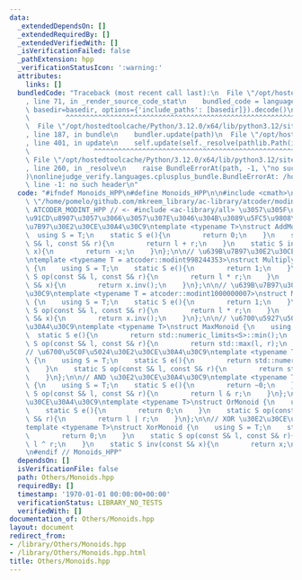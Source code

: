 ```yaml
---
data:
  _extendedDependsOn: []
  _extendedRequiredBy: []
  _extendedVerifiedWith: []
  _isVerificationFailed: false
  _pathExtension: hpp
  _verificationStatusIcon: ':warning:'
  attributes:
    links: []
  bundledCode: "Traceback (most recent call last):\n  File \"/opt/hostedtoolcache/Python/3.12.0/x64/lib/python3.12/site-packages/onlinejudge_verify/documentation/build.py\"\
    , line 71, in _render_source_code_stat\n    bundled_code = language.bundle(stat.path,\
    \ basedir=basedir, options={'include_paths': [basedir]}).decode()\n          \
    \         ^^^^^^^^^^^^^^^^^^^^^^^^^^^^^^^^^^^^^^^^^^^^^^^^^^^^^^^^^^^^^^^^^^^^^^^^^^^^^^^^^\n\
    \  File \"/opt/hostedtoolcache/Python/3.12.0/x64/lib/python3.12/site-packages/onlinejudge_verify/languages/cplusplus.py\"\
    , line 187, in bundle\n    bundler.update(path)\n  File \"/opt/hostedtoolcache/Python/3.12.0/x64/lib/python3.12/site-packages/onlinejudge_verify/languages/cplusplus_bundle.py\"\
    , line 401, in update\n    self.update(self._resolve(pathlib.Path(included), included_from=path))\n\
    \                ^^^^^^^^^^^^^^^^^^^^^^^^^^^^^^^^^^^^^^^^^^^^^^^^^^^^^^^^^\n \
    \ File \"/opt/hostedtoolcache/Python/3.12.0/x64/lib/python3.12/site-packages/onlinejudge_verify/languages/cplusplus_bundle.py\"\
    , line 260, in _resolve\n    raise BundleErrorAt(path, -1, \"no such header\"\
    )\nonlinejudge_verify.languages.cplusplus_bundle.BundleErrorAt: /home/pomelo/github.com/mkreem_library/ac-library/atcoder/modint.hpp:\
    \ line -1: no such header\n"
  code: "#ifndef Monoids_HPP\n#define Monoids_HPP\n\n#include <cmath>\n\n#include\
    \ \"/home/pomelo/github.com/mkreem_library/ac-library/atcoder/modint.hpp\"\n#define\
    \ ATCODER_MODINT_HPP // <- #include <ac-library/all> \u3057\u305F\u3068\u304D\u306B\
    \u91CD\u8907\u3057\u3066\u3057\u307E\u3046\u304B\u3089\u5FC5\u9808\n\n// \u52A0\
    \u7B97\u30E2\u30CE\u30A4\u30C9\ntemplate <typename T>\nstruct AddMonoid {\n  \
    \  using S = T;\n    static S e(){\n        return 0;\n    }\n    static S op(const\
    \ S& l, const S& r){\n        return l + r;\n    }\n    static S inv(const S&\
    \ x){\n        return -x;\n    }\n};\n\n// \u639B\u7B97\u30E2\u30CE\u30A4\u30C9\
    \ntemplate <typename T = atcoder::modint998244353>\nstruct MultiplyMonoid_998\
    \ {\n    using S = T;\n    static S e(){\n        return 1;\n    }\n    static\
    \ S op(const S& l, const S& r){\n        return l * r;\n    }\n    static S inv(const\
    \ S& x){\n        return x.inv();\n    }\n};\n\n// \u639B\u7B97\u30E2\u30CE\u30A4\
    \u30C9\ntemplate <typename T = atcoder::modint1000000007>\nstruct MultiplyMonoid_100\
    \ {\n    using S = T;\n    static S e(){\n        return 1;\n    }\n    static\
    \ S op(const S& l, const S& r){\n        return l * r;\n    }\n    static S inv(const\
    \ S& x){\n        return x.inv();\n    }\n};\n\n// \u6700\u5927\u5024\u30E2\u30CE\
    \u30A4\u30C9\ntemplate <typename T>\nstruct MaxMonoid {\n    using S = T;\n  \
    \  static S e(){\n        return std::numeric_limits<S>::min();\n    }\n    static\
    \ S op(const S& l, const S& r){\n        return std::max(l, r);\n    }\n};\n\n\
    // \u6700\u5C0F\u5024\u30E2\u30CE\u30A4\u30C9\ntemplate <typename T>\nstruct MinMonoid\
    \ {\n    using S = T;\n    static S e(){\n        return std::numeric_limits<S>::max();\n\
    \    }\n    static S op(const S& l, const S& r){\n        return std::min(l, r);\n\
    \    }\n};\n\n// AND \u30E2\u30CE\u30A4\u30C9\ntemplate <typename T>\nstruct AndMonoid\
    \ {\n    using S = T;\n    static S e(){\n        return ~0;\n    }\n    static\
    \ S op(const S& l, const S& r){\n        return l & r;\n    }\n};\n\n// OR \u30E2\
    \u30CE\u30A4\u30C9\ntemplate <typename T>\nstruct OrMonoid {\n    using S = T;\n\
    \    static S e(){\n        return 0;\n    }\n    static S op(const S& l, const\
    \ S& r){\n        return l | r;\n    }\n};\n\n// XOR \u30E2\u30CE\u30A4\u30C9\n\
    template <typename T>\nstruct XorMonoid {\n    using S = T;\n    static S e(){\n\
    \        return 0;\n    }\n    static S op(const S& l, const S& r){\n        return\
    \ l ^ r;\n    }\n    static S inv(const S& x){\n        return x;\n    }\n};\n\
    \n#endif // Monoids_HPP"
  dependsOn: []
  isVerificationFile: false
  path: Others/Monoids.hpp
  requiredBy: []
  timestamp: '1970-01-01 00:00:00+00:00'
  verificationStatus: LIBRARY_NO_TESTS
  verifiedWith: []
documentation_of: Others/Monoids.hpp
layout: document
redirect_from:
- /library/Others/Monoids.hpp
- /library/Others/Monoids.hpp.html
title: Others/Monoids.hpp
---
```

